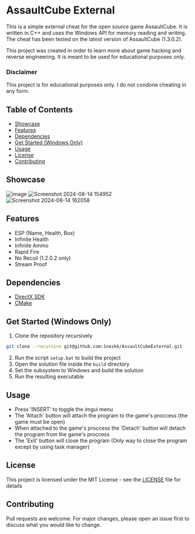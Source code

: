 # AssaultCube External
This is a simple external cheat for the open source game AssaultCube. It is written in C++ and uses the Windows API for memory reading and writing. The cheat has been tested on the latest version of AssaultCube (1.3.0.2).

This project was created in order to learn more about game hacking and reverse engineering. It is meant to be used for educational purposes only.

### Disclaimer
This project is for educational purposes only. I do not condone cheating in any form.

## Table of Contents
- [Showcase](#showcase)
- [Features](#features)
- [Dependencies](#dependencies)
- [Get Started (Windows Only)](#get-started-windows-only)
- [Usage](#usage)
- [License](#license)
- [Contributing](#contributing)

## Showcase
![image](https://github.com/user-attachments/assets/0c5da17a-5036-49f3-b32f-39bff8a3b039)
![Screenshot 2024-08-14 154952](https://github.com/user-attachments/assets/16be2c84-46ef-46f1-80cd-d981906631a1)
![Screenshot 2024-08-14 162058](https://github.com/user-attachments/assets/4f55a968-9f2c-4c95-b71d-0ffd50e272d0)

## Features
- ESP (Name, Health, Box)
- Infinite Health
- Infinite Ammo
- Rapid Fire
- No Recoil (1.2.0.2 only)
- Stream Proof

## Dependencies
- [DirectX SDK](https://www.microsoft.com/en-us/download/details.aspx?id=6812)
- [CMake](https://cmake.org/)

## Get Started (Windows Only)
1. Clone the repository recursively
```bash
git clone --recursive git@github.com:1neskk/AssaultCubeExternal.git
```
2. Run the script `setup.bat` to build the project
3. Open the solution file inside the `build` directory
4. Set the subsystem to Windows and build the solution
5. Run the resulting executable

## Usage
- Press 'INSERT' to toggle the imgui menu
- The 'Attach' button will attach the program to the game's proccess (the game must be open)
- When attached to the game's proccess the 'Detach' button will detach the program from the game's proccess
- The 'Exit' button will close the program (Only way to close the program except by using task manager)

## License
This project is licensed under the MIT License - see the [LICENSE](LICENSE) file for details

## Contributing
Pull requests are welcome. For major changes, please open an issue first to discuss what you would like to change.
